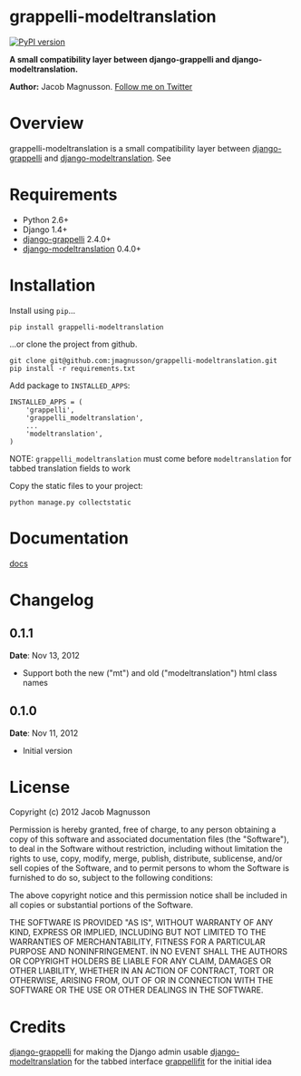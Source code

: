 # grappelli-modeltranslation
[![PyPI version](https://img.shields.io/pypi/v/grappelli-modeltranslation.svg)](https://pypi.python.org/pypi/grappelli-modeltranslation)

**A small compatibility layer between django-grappelli and django-modeltranslation.**

**Author:** Jacob Magnusson. [Follow me on Twitter][twitter]

# Overview

grappelli-modeltranslation is a small compatibility layer between [django-grappelli] and [django-modeltranslation]. See 

# Requirements

* Python 2.6+
* Django 1.4+
* [django-grappelli] 2.4.0+
* [django-modeltranslation] 0.4.0+

# Installation

Install using `pip`...

    pip install grappelli-modeltranslation

...or clone the project from github.

    git clone git@github.com:jmagnusson/grappelli-modeltranslation.git
    pip install -r requirements.txt

Add package to `INSTALLED_APPS`:

    INSTALLED_APPS = (
        'grappelli',
        'grappelli_modeltranslation',
        ...
        'modeltranslation',
    )

NOTE: `grappelli_modeltranslation` must come before `modeltranslation` for tabbed translation fields to work

Copy the static files to your project:

    python manage.py collectstatic


# Documentation

[docs]

# Changelog

## 0.1.1

**Date**: Nov 13, 2012

* Support both the new ("mt") and old ("modeltranslation") html class names

## 0.1.0

**Date**: Nov 11, 2012

* Initial version

# License

Copyright (c) 2012 Jacob Magnusson

Permission is hereby granted, free of charge, to any person obtaining a copy
of this software and associated documentation files (the "Software"), to deal
in the Software without restriction, including without limitation the rights
to use, copy, modify, merge, publish, distribute, sublicense, and/or sell
copies of the Software, and to permit persons to whom the Software is
furnished to do so, subject to the following conditions:

The above copyright notice and this permission notice shall be included in
all copies or substantial portions of the Software.

THE SOFTWARE IS PROVIDED "AS IS", WITHOUT WARRANTY OF ANY KIND, EXPRESS OR
IMPLIED, INCLUDING BUT NOT LIMITED TO THE WARRANTIES OF MERCHANTABILITY,
FITNESS FOR A PARTICULAR PURPOSE AND NONINFRINGEMENT. IN NO EVENT SHALL THE
AUTHORS OR COPYRIGHT HOLDERS BE LIABLE FOR ANY CLAIM, DAMAGES OR OTHER
LIABILITY, WHETHER IN AN ACTION OF CONTRACT, TORT OR OTHERWISE, ARISING FROM,
OUT OF OR IN CONNECTION WITH THE SOFTWARE OR THE USE OR OTHER DEALINGS IN
THE SOFTWARE.


# Credits

[django-grappelli] for making the Django admin usable
[django-modeltranslation] for the tabbed interface
[grappellifit] for the initial idea


[twitter]: https://twitter.com/jacobsvante_
[docs]: https://github.com/jmagnusson/grappelli-modeltranslation
[django-modeltranslation]: https://github.com/deschler/django-modeltranslation
[django-grappelli]: https://github.com/sehmaschine/django-grappelli
[grappellifit]: https://github.com/h3/grappelli-fit
